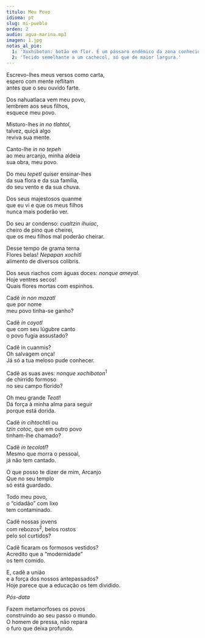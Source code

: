 ```yaml
---
titulo: Meu Povo
idioma: pt
slug: mi-pueblo
orden: 2
audio: agua-marina.mp3
imagen: 1.jpg
notas_al_pie:
  1: 'Xoxhiboton: botão em flor. É um pássaro endêmico da zona conhecida como Malintzi, quase ao centro do país, de peito laranja quando se põe na ponta dos Carvalhos parece uma flor em botão, de ai o seu nome..'
  2: 'Tecido semelhante a um cachecol, só que de maior largura.'
---
```


Escrevo-lhes meus versos como carta,<br>
espero com mente reflitam<br>
antes que o seu ouvido farte.<br>

Dos nahuatlaca vem meu povo,<br>
lembrem aos seus filhos,<br>
esquece meu povo.<br>

Misturo-lhes _in no tlahtol_,<br>
talvez, quiçá algo<br>
reviva sua mente.<br>

Canto-lhe _in no tepeh_<br>
ao meu arcanjo, minha aldeia<br>
sua obra, meu povo.<br>

Do meu _tepetl_ quiser ensinar-lhes<br>
da sua flora e da sua família,<br>
do seu vento e da sua chuva.<br>

Dos seus majestosos quanme<br>
que eu vi e que os meus filhos<br>
nunca mais poderão ver.<br>

Do seu ar condenso: _cualtzin ihuiac_,<br>
cheiro de pino que cheirei,<br>
que os meu filhos mal poderão cheirar.<br>

Desse tempo de grama terna<br>
Flores belas! _Nepapan xochitl_<br>
alimento de diversos colibris.<br>

Dos seus riachos com águas doces: _nonque ameyal_.<br>
Hoje ventres secos!<br>
Quais flores mortas com espinhos.<br>

Cadê _in non mazatl_<br>
que por nome<br>
meu povo tinha-se ganho?<br>

Cadê _in coyotl_<br>
que com seu lúgubre canto<br>
o povo fugia assustado?<br>

Cadê in cuanmis?<br>
Oh salvagem onça!<br>
Já só a tua meloso pude conhecer.<br>

Cadê as suas aves: _nonque xochiboton_<sup>1</sup><br>
de chirrido formoso <br>
no seu campo florido?<br>

Oh meu grande _Teotl_!<br>
Dá força à minha alma para seguir<br>
porque está dorida.<br>

Cadê _in cihtochtli_ ou<br>
_tzin cotoc_, que em outro povo<br>
tinham-lhe chamado?<br>

Cadê _in tecolotl_?<br>
Mesmo que morra o pessoal,<br>
já não tem cantado.<br>

O que posso te dizer de mim, Arcanjo<br>
Que no seu templo<br>
só está guardado.<br>

Todo meu povo,<br>
o “cidadão” com lixo<br>
tem contaminado.<br>

Cadê nossas jovens<br>
com rebozos<sup>2</sup>, belos rostos<br>
pelo sol curtidos?<br>

Cadê ficaram os formosos vestidos?<br>
Acredito que a “modernidade”<br>
os tem comido.<br>

E, cadê a união<br>
e a força dos nossos antepassados?<br>
Hoje parece que a educação os tem dividido.<br>

_Pós-data_

Fazem metamorfoses os povos<br>
construindo ao seu passo o mundo.<br>
O homem de pressa, não repara<br>
o furo que deixa profundo.<br>
